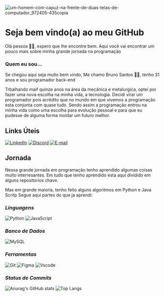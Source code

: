 ![um-homem-com-capuz-na-frente-de-duas-telas-de-computador_972405-435copia](https://github.com/user-attachments/assets/f5db77a7-af6c-4ae3-93f5-8983fa3b5adb)

# Seja bem vindo(a) ao meu GitHub

Olá pessoa :wave:&#127998;, espero que lhe encontre bem.
Aqui você vai encontrar um pouco mais sobre minha grande jornada na programação

### Quem eu sou...
Se chegou aqui seja muito bem vindo, Me chamo Bruno Santos &#129489;&#127998;, tenho 31 anos e sou programador back-end 

Trbalhando maif quinze anos na área da mecânica e metalurgica, optei por fazer uma nova escolha na minha vida, a tecnologia.
Decidi virar um programador pois acrédito que no mundo em que vivemos a programação esta conjunta com quase tudo.
Sendo assim a programação entrou na minha vida como uma escolha para evolução pessoal e para que eu pudesse de alguma forma moldar um futuro melhor.

## **Links Úteis**

[![LinkedIn](https://img.shields.io/badge/LinkedIn-0077B5?style=for-the-badge&logo=linkedin&logoColor=white)](https://www.linkedin.com/in/brunovieirasantos/)
[![Discord](https://img.shields.io/badge/Discord-7289DA?style=for-the-badge&logo=discord&logoColor=white)](https://discord.com/channels/@brunovsanttos/)
[![E-mail](https://img.shields.io/badge/-Email-000?style=for-the-badge&logo=microsoft-outlook&logoColor=007BFF)](mailto:bruno-vieira-santos@hotmail.com)

## **Jornada**

Nessa grande jornada em programação tenho aprendido algumas coisas muito interresantes.
Em tudo que tenho aprendido esta aqui divídido em alguns repositorios chave.

Mas em grande maioria, tenho feito alguns algoritmos em Python e Java Scritp
Segue aqui partes do que ja aprendi:

### _**Linguagens**_
![Python](https://img.shields.io/badge/python-3670A0?style=for-the-badge&logo=python&logoColor=ffdd54)
![JavaScript](https://img.shields.io/badge/JavaScript-F7DF1E?style=for-the-badge&logo=javascript&logoColor=black)

### _**Banco de Dados**_
![MySQL](https://img.shields.io/badge/MySQL-00000F?style=for-the-badge&logo=mysql&logoColor=white)

### _**Ferramentas**_

![Git](https://img.shields.io/badge/GIT-E44C30?style=for-the-badge&logo=git&logoColor=white)
![Figma](https://img.shields.io/badge/Figma-696969?style=for-the-badge&logo=figma&logoColor=figma)
![Vscode](https://img.shields.io/badge/Vscode-007ACC?style=for-the-badge&logo=visual-studio-code&logoColor=white)

### _**Status de Commits**_

![Anurag's GitHub stats](https://github-readme-stats.vercel.app/api?username=bruunovsanttos&theme=graywhite_icons=true)
![Top Langs](https://github-readme-stats.vercel.app/api/top-langs/?username=bruunovsanttos&layout=compact)


















